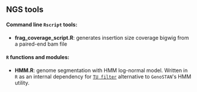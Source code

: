## NGS tools
 

#### Command line `Rscript` tools:
  - **frag_coverage_script.R**: generates insertion size coverage bigwig from a paired-end bam file


  
#### `R` functions and modules:
  - **HMM.R**: genome segmentation with HMM log-normal model. Written in `R` as an internal dependency for [`TU filter`](https://github.com/shaorray/TU_filter) alternative to `GenoSTAN`'s HMM utility.
